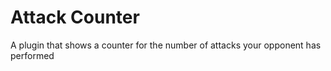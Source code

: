 # Attack Counter
A plugin that shows a counter for the number of attacks your opponent has performed